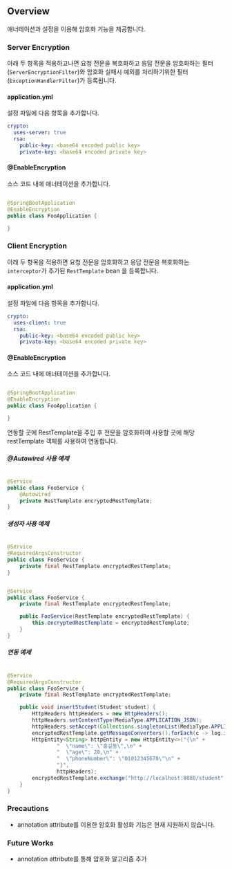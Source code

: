 ## Overview

애너테이션과 설정을 이용해 암호화 기능을 제공합니다.

### Server Encryption

아래 두 항목을 적용하고나면 요청 전문을 복호화하고 응답 전문을 암호화하는 필터(`ServerEncryptionFilter`)와 암호화 실패시 예외를 처리하기위한 필터(`ExceptionHandlerFilter`)가
등록됩니다.

#### application.yml

설정 파일에 다음 항목을 추가합니다.

```yaml
crypto:
  uses-server: true
  rsa:
    public-key: <base64 encoded public key>
    private-key: <base64 encoded private key>
```

#### @EnableEncryption

소스 코드 내에 애너테이션을 추가합니다.

```java

@SpringBootApplication
@EnableEncryption
public class FooApplication {

}
```

### Client Encryption

아래 두 항목을 적용하면 요청 전문을 암호화하고 응답 전문을 복호화하는 `interceptor`가 추가된 `RestTemplate` bean 을 등록합니다.

#### application.yml

설정 파일에 다음 항목을 추가합니다.

```yaml
crypto:
  uses-client: true
  rsa:
    public-key: <base64 encoded public key>
    private-key: <base64 encoded private key>
```

#### @EnableEncryption

소스 코드 내에 애너테이션을 추가합니다.

```java

@SpringBootApplication
@EnableEncryption
public class FooApplication {

}
```

연동할 곳에 RestTemplate을 주입 후 전문을 암호화하여 사용할 곳에 해당 restTemplate 객체를 사용하여 연동합니다.

##### @Autowired 사용 예제

```java

@Service
public class FooService {
    @Autowired
    private RestTemplate encryptedRestTemplate;
}
```

##### 생성자 사용 예제

```java

@Service
@RequiredArgsConstructor
public class FooService {
    private final RestTemplate encryptedRestTemplate;
}
```

```java

@Service
public class FooService {
    private final RestTemplate encryptedRestTemplate;

    public FooService(RestTemplate encryptedRestTemplate) {
        this.encryptedRestTemplate = encryptedRestTemplate;
    }
}
```

##### 연동 예제

```java

@Service
@RequiredArgsConstructor
public class FooService {
    private final RestTemplate encryptedRestTemplate;

    public void insertStudent(Student student) {
        HttpHeaders httpHeaders = new HttpHeaders();
        httpHeaders.setContentType(MediaType.APPLICATION_JSON);
        httpHeaders.setAccept(Collections.singletonList(MediaType.APPLICATION_JSON));
        encryptedRestTemplate.getMessageConverters().forEach(c -> log.info("{}", c));
        HttpEntity<String> httpEntity = new HttpEntity<>("{\n" +
                "  \"name\": \"홍길동\",\n" +
                "  \"age\": 20,\n" +
                "  \"phoneNumber\": \"01012345678\"\n" +
                "}",
                httpHeaders);
        encryptedRestTemplate.exchange("http://localhost:8080/student", HttpMethod.POST, httpEntity, Void.class);
    }
}
```

### Precautions

- annotation attribute를 이용한 암호화 활성화 기능은 현재 지원하지 않습니다.

### Future Works

* annotation attribute를 통해 암호화 알고리즘 추가
